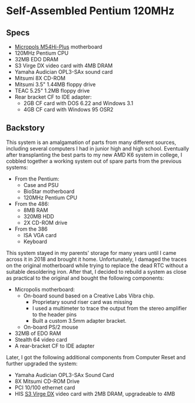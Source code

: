 # Self-Assembled Pentium 120MHz

## Specs

- [Micropols M54Hi-Plus](https://theretroweb.com/motherboards/s/micronics-m55hi-plus-09-00273-xx) motherboard
- 120MHz Pentium CPU
- 32MB EDO DRAM
- S3 Virge DX video card with 4MB DRAM
- Yamaha Audician OPL3-SAx sound card
- Mitsumi 8X CD-ROM
- Mitsumi 3.5" 1.44MB floppy drive
- TEAC 5.25" 1.2MB floppy drive
- Rear bracket CF to IDE adapter:
  - 2GB CF card with DOS 6.22 and Windows 3.1
  - 4GB CF card with Windows 95 OSR2

## Backstory

This system is an amalgamation of parts from many different sources, including several computers I had in junior high and high school. Eventually after transplanting the best parts to my new AMD K6 system in college, I cobbled together a working system out of spare parts from the previous systems:

- From the Pentium:
    - Case and PSU
    - BioStar motherboard
    - 120MHz Pentium CPU
- From the 486:
    - 8MB RAM
    - 320MB HDD
    - 2X CD-ROM drive
- From the 386
    - ISA VGA card
    - Keyboard

This system stayed in my parents' storage for many years until I came across it in 2018 and brought it home. Unfortunately, I damaged the traces on the original motherboard while trying to replace the dead RTC without a suitable desoldering iron. After that, I decided to rebuild a system as close as practical to the original and bought the following components:

- Micropolis motherboard:
    - On-board sound based on a Creative Labs Vibra chip.
      - Proprietary sound riser card was missing
      - I used a multimeter to trace the output from the stereo amplifier to the header pins
      - Built a custom 3.5mm adapter bracket.
    - On-board PS/2 mouse
- 32MB of EDO RAM
- Stealth 64 video card
- A rear-bracket CF to IDE adapter

Later, I got the following additional components from Computer Reset and further upgraded the system:

- Yamaha Audician OPL3-SAx Sound Card
- 8X Mitsumi CD-ROM Drive
- PCI 10/100 ethernet card
- HIS [S3 Virge DX](https://vintage3d.org/virgedx.php) video card with 2MB DRAM, upgradeable to 4MB